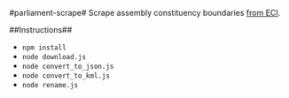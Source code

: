 #parliament-scrape#
Scrape assembly constituency boundaries [from ECI](http://eci.nic.in/eci_main/GisLayers/GIS_AC_Data.zip).

##Instructions##
- `npm install`
- `node download.js`
- `node convert_to_json.js`
- `node convert_to_kml.js`
- `node rename.js`